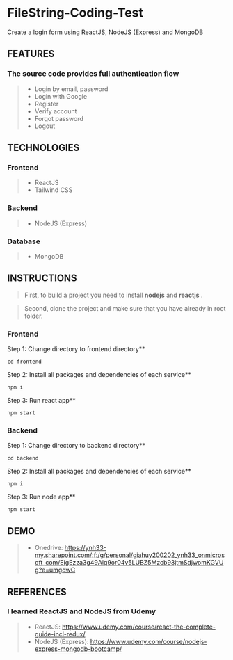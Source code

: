 # FileString-Coding-Test
Create a login form using ReactJS, NodeJS (Express) and MongoDB



## FEATURES
### The source code provides full authentication flow

> - Login by email, password
> - Login with Google
> - Register
> - Verify account
> - Forgot password
> - Logout

## TECHNOLOGIES

### Frontend

> - ReactJS
> - Tailwind CSS

### Backend

> - NodeJS (Express)

### Database

> - MongoDB

## INSTRUCTIONS

> First, to build a project you need to install **nodejs** and **reactjs** .

> Second, clone the project and make sure that you have already in root folder.


### Frontend

Step 1: Change directory to frontend directory**

```console
cd frontend
```

Step 2: Install all packages and dependencies of each service**

```console
npm i
```

Step 3: Run react app**

```console
npm start
```

### Backend

Step 1: Change directory to backend directory**

```console
cd backend
```

Step 2: Install all packages and dependencies of each service**

```console
npm i
```

Step 3: Run node app**

```console
npm start

```
## DEMO
> - Onedrive: https://ynh33-my.sharepoint.com/:f:/g/personal/giahuy200202_ynh33_onmicrosoft_com/EigEzza3g49Aiq9or04v5LUBZ5Mzcb93jtmSdjwomKGVUg?e=umgdwC

## REFERENCES

### I learned ReactJS and NodeJS from Udemy

> - ReactJS: https://www.udemy.com/course/react-the-complete-guide-incl-redux/
> - NodeJS (Express): https://www.udemy.com/course/nodejs-express-mongodb-bootcamp/






